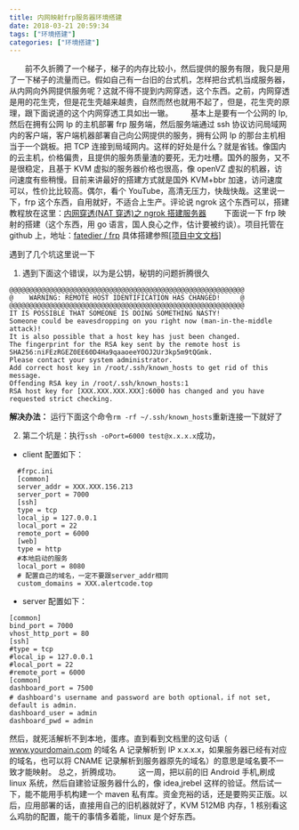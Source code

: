 ```yaml
---
title: 内网映射frp服务器环境搭建
date: 2018-03-21 20:59:34
tags: ["环境搭建"]
categories: ["环境搭建"]
---
```


&emsp;&emsp;前不久折腾了一个梯子，梯子的内存比较小，然后提供的服务有限，我只是用了一下梯子的流量而已。假如自己有一台旧的台式机，怎样把台式机当成服务器，从内网向外网提供服务呢？这就不得不提到内网穿透，这个东西。之前，内网穿透是用的花生壳，但是花生壳越来越贵，自然而然也就用不起了，但是，花生壳的原理，跟下面说道的这个内网穿透工具如出一辙。
&emsp;&emsp;基本上是要有一个公网的 Ip,然后在拥有公网 Ip 的主机部署 frp 服务端，然后服务端通过 ssh 协议访问局域网内的客户端，客户端机器部署自己向公网提供的服务，拥有公网 Ip 的那台主机相当于一个跳板。把 TCP 连接到局域网内。这样的好处是什么？就是省钱。像国内的云主机，价格偏贵，且提供的服务质量渣的要死，无力吐槽。国外的服务，又不是很稳定，且基于 KVM 虚拟的服务器价格也很高，像 openVZ 虚拟的机器，访问速度有些稍慢。目前来讲最好的搭建方式就是国外 KVM+bbr 加速，访问速度可以，性价比比较高。偶尔，看个 YouTube，高清无压力，快哉快哉。这里说一下，frp 这个东西，自用就好，不适合上生产。评论说 ngrok 这个东西可以，搭建教程放在这里：[内网穿透(NAT 穿透)之 ngrok 搭建服务器](https://blog.csdn.net/hpf247/article/details/55830106)
&emsp;&emsp;下面说一下 frp 映射的搭建（这个东西，用 go 语言，国人良心之作，估计要被约谈）。项目托管在 github 上，地址：[fatedier / frp](https://github.com/fatedier/frp)
具体搭建参照[[项目中文文档]](https://github.com/fatedier/frp/blob/master/README_zh.md)

<!--more-->

遇到了几个坑这里说一下

1. 遇到下面这个错误，以为是公钥，秘钥的问题折腾很久

```shell
@@@@@@@@@@@@@@@@@@@@@@@@@@@@@@@@@@@@@@@@@@@@@@@@@@@@@@@@@@@
@    WARNING: REMOTE HOST IDENTIFICATION HAS CHANGED!     @
@@@@@@@@@@@@@@@@@@@@@@@@@@@@@@@@@@@@@@@@@@@@@@@@@@@@@@@@@@@
IT IS POSSIBLE THAT SOMEONE IS DOING SOMETHING NASTY!
Someone could be eavesdropping on you right now (man-in-the-middle attack)!
It is also possible that a host key has just been changed.
The fingerprint for the RSA key sent by the remote host is
SHA256:niFEzRGEZ0EE60D4Ha9qaaoeeYOOJ2Ur3kp5m9tQGmk.
Please contact your system administrator.
Add correct host key in /root/.ssh/known_hosts to get rid of this message.
Offending RSA key in /root/.ssh/known_hosts:1
RSA host key for [XXX.XXX.XXX.XXX]:6000 has changed and you have requested strict checking.
```

**解决办法：**
运行下面这个命令`rm -rf ~/.ssh/known_hosts`重新连接一下就好了

2. 第二个坑是：执行`ssh -oPort=6000 test@x.x.x.x`成功，

- client 配置如下：

```
  #frpc.ini
  [common]
  server_addr = XXX.XXX.156.213
  server_port = 7000
  [ssh]
  type = tcp
  local_ip = 127.0.0.1
  local_port = 22
  remote_port = 6000
  [web]
  type = http
  #本地启动的服务
  local_port = 8080
  # 配置自己的域名，一定不要跟server_addr相同
  custom_domains = XXX.alertcode.top
```

- server 配置如下：

```
[common]
bind_port = 7000
vhost_http_port = 80
[ssh]
#type = tcp
#local_ip = 127.0.0.1
#local_port = 22
#remote_port = 6000
[common]
dashboard_port = 7500
# dashboard's username and password are both optional，if not set, default is admin.
dashboard_user = admin
dashboard_pwd = admin
```

然后，就死活解析不到本地，蛋疼。直到看到文档里的这句话（ www.yourdomain.com 的域名 A 记录解析到 IP x.x.x.x，如果服务器已经有对应的域名，也可以将 CNAME 记录解析到服务器原先的域名）的意思是域名要不一致才能映射。
总之，折腾成功。
&emsp;&emsp;这一周，把以前的旧 Android 手机,刷成 linux 系统，然后自建验证服务器什么的，像 idea,jrebel 这样的验证。然后试一下，能不能用手机构建一个 maven 私有库。资金充裕的话，还是要购买正版。以后，应用部署的话，直接用自己的旧机器就好了，KVM 512MB 内存，1 核别看这么鸡肋的配置，能干的事情多着能，linux 是个好东西。

